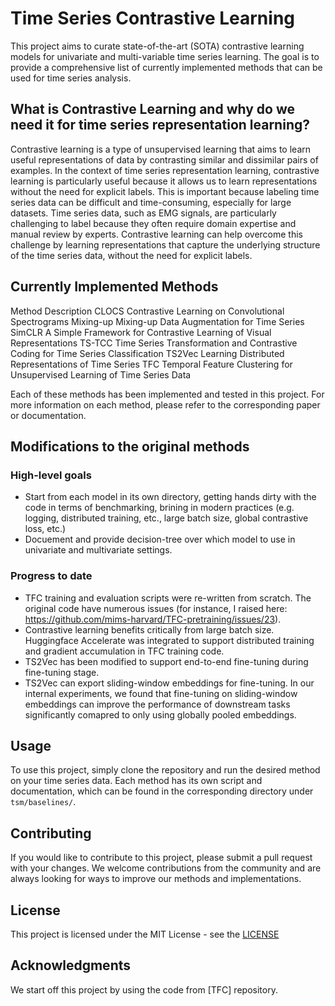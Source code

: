 # Time Series Contrastive Learning

This project aims to curate state-of-the-art (SOTA) contrastive learning models for univariate and multi-variable time series learning. The goal is to provide a comprehensive list of currently implemented methods that can be used for time series analysis.

## What is Contrastive Learning and why do we need it for time series representation learning?
Contrastive learning is a type of unsupervised learning that aims to learn useful representations of data by contrasting similar and dissimilar pairs of examples. In the context of time series representation learning, contrastive learning is particularly useful because it allows us to learn representations without the need for explicit labels. This is important because labeling time series data can be difficult and time-consuming, especially for large datasets. Time series data, such as EMG signals, are particularly challenging to label because they often require domain expertise and manual review by experts. Contrastive learning can help overcome this challenge by learning representations that capture the underlying structure of the time series data, without the need for explicit labels.

## Currently Implemented Methods


Method	Description
CLOCS	Contrastive Learning on Convolutional Spectrograms
Mixing-up	Mixing-up Data Augmentation for Time Series
SimCLR	A Simple Framework for Contrastive Learning of Visual Representations
TS-TCC	Time Series Transformation and Contrastive Coding for Time Series Classification
TS2Vec	Learning Distributed Representations of Time Series
TFC	Temporal Feature Clustering for Unsupervised Learning of Time Series Data


Each of these methods has been implemented and tested in this project. For more information on each method, please refer to the corresponding paper or documentation.
## Modifications to the original methods
### High-level goals
- Start from each model in its own directory, getting hands dirty with the code in terms of benchmarking, brining in modern practices (e.g. logging, distributed training, etc., large batch size, global contrastive loss, etc.) 
- Docuement and provide decision-tree over which model to use in univariate and multivariate settings.
### Progress to date
- TFC training and evaluation scripts were re-written from scratch. The original code have numerous issues (for instance, I raised here: https://github.com/mims-harvard/TFC-pretraining/issues/23). 
- Contrastive learning benefits critically from large batch size. Huggingface Accelerate was integrated to support distributed training and gradient accumulation in TFC training code.
- TS2Vec has been modified to support end-to-end fine-tuning during fine-tuning stage. 
- TS2Vec can export sliding-window embeddings for fine-tuning. In our internal experiments, we found that fine-tuning on sliding-window embeddings can improve the performance of downstream tasks significantly comapred to only using globally pooled embeddings. 

## Usage

To use this project, simply clone the repository and run the desired method on your time series data. Each method has its own script and documentation, which can be found in the corresponding directory under `tsm/baselines/`.

## Contributing

If you would like to contribute to this project, please submit a pull request with your changes. We welcome contributions from the community and are always looking for ways to improve our methods and implementations.

## License

This project is licensed under the MIT License - see the [LICENSE](LICENSE)

## Acknowledgments
We start off this project by using the code from [TFC] repository. 